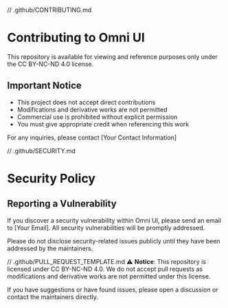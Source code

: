// .github/CONTRIBUTING.md

# Contributing to Omni UI

This repository is available for viewing and reference purposes only under the CC BY-NC-ND 4.0 license.

## Important Notice

- This project does not accept direct contributions
- Modifications and derivative works are not permitted
- Commercial use is prohibited without explicit permission
- You must give appropriate credit when referencing this work

For any inquiries, please contact [Your Contact Information]

// .github/SECURITY.md

# Security Policy

## Reporting a Vulnerability

If you discover a security vulnerability within Omni UI, please send an email to [Your Email]. All security vulnerabilities will be promptly addressed.

Please do not disclose security-related issues publicly until they have been addressed by the maintainers.

// .github/PULL_REQUEST_TEMPLATE.md
⚠️ **Notice**: This repository is licensed under CC BY-NC-ND 4.0. We do not accept pull requests as modifications and derivative works are not permitted under this license.

If you have suggestions or have found issues, please open a discussion or contact the maintainers directly.
